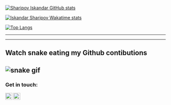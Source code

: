 [![Sharipov Iskandar GitHub stats](https://github-readme-stats.vercel.app/api?username=SharipovIskandar&count_private=true&show_icons=true&theme=react)](#)

[![Iskandar Sharipov Wakatime stats](https://github-readme-stats.vercel.app/api/wakatime?username=IskandarSharipov&layout=compact&theme=react)](https://wakatime.com/@IskandarSharipov)

[![Top Langs](https://github-readme-stats.vercel.app/api/top-langs/?username=SharipovIskandar&layout=compact&theme=react&langs_count=20)](#)

---
---
## Watch snake eating my Github contibutions
![snake gif](https://github.com/SharipovIskandar/SharipovIskandar/blob/output/github-contribution-grid-snake-dark.svg)
---

### Get in touch:

[<img align="left" alt="telegram | Telegram" width="22px" src="https://cdn.jsdelivr.net/npm/simple-icons@3.13.0/icons/telegram.svg" />](https://t.me/I8kandar)
[<img align="left" alt="gmail | Gmail" width="22px" src="https://cdn.jsdelivr.net/npm/simple-icons@3.13.0/icons/gmail.svg" />](mailto:koklok444@gmail.com)
